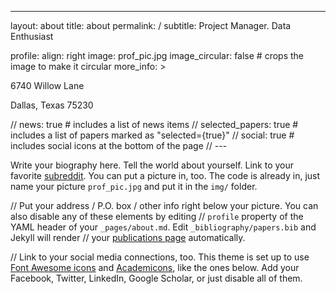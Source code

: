 ---
layout: about
title: about
permalink: /
subtitle: Project Manager. Data Enthusiast

profile:
  align: right
  image: prof_pic.jpg
  image_circular: false # crops the image to make it circular
  more_info: >
    <p>6740 Willow Lane</p>
    <p>Dallas, Texas 75230</p>

// news: true # includes a list of news items
// selected_papers: true # includes a list of papers marked as "selected={true}"
// social: true # includes social icons at the bottom of the page
// ---

Write your biography here. Tell the world about yourself. Link to your favorite [subreddit](http://reddit.com). You can put a picture in, too. The code is already in, just name your picture `prof_pic.jpg` and put it in the `img/` folder.

// Put your address / P.O. box / other info right below your picture. You can also disable any of these elements by editing // `profile` property of the YAML header of your `_pages/about.md`. Edit `_bibliography/papers.bib` and Jekyll will render  // your [publications page](/al-folio/publications/) automatically.

// Link to your social media connections, too. This theme is set up to use [Font Awesome icons](https://fontawesome.com/) and [Academicons](https://jpswalsh.github.io/academicons/), like the ones below. Add your Facebook, Twitter, LinkedIn, Google Scholar, or just disable all of them.
